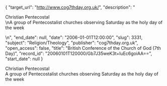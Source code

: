 {
  "target_url": "http://www.cog7thday.org.uk/", 
  "description": "<p>Christian Pentecostal<br />\nA group of Pentecostalist churches observing Saturday as the holy day of the week</p>\n", 
  "end_date": null, 
  "date": "2006-01-01T12:00:00", 
  "slug": 3331, 
  "subject": "Religion/Theology", 
  "publisher": "cog7thday.org.uk", 
  "open_access": false, 
  "title": "British Conference of the Church of God (7th Day)", 
  "record_id": "20060101T120000/Gb7J35weK3t+luEc6goiAA==", 
  "start_date": null
}

<p>Christian Pentecostal<br />
A group of Pentecostalist churches observing Saturday as the holy day of the week</p>
